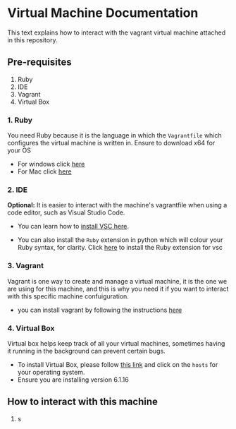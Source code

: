 # Virtual Machine Documentation
This text explains how to interact with the vagrant virtual machine attached in this repository. 

## Pre-requisites 
1. Ruby
2. IDE 
3. Vagrant 
4. Virtual Box

### 1. Ruby
You need Ruby because it is the language in which the `Vagrantfile` which configures the virtual machine is written in. Ensure to download x64 for your OS

- For windows click [here](https://github.com/oneclick/rubyinstaller2/releases/download/RubyInstaller-2.6.6-1/rubyinstaller-devkit-2.6.6-1-x64.exe)
- For Mac click [here](https://www.ruby-lang.org/en/downloads/)

### 2. IDE
__Optional:__ It is easier to interact with the machine's vagrantfile when using a code editor, such as Visual Studio Code.
- You can learn how to [install VSC here](https://docs.microsoft.com/en-us/visualstudio/install/install-visual-studio?view=vs-2019).

- You can also install the `Ruby` extension in python which will colour your Ruby syntax, for clarity. Click [here](https://marketplace.visualstudio.com/items?itemName=rebornix.Ruby) to install the Ruby extension for vsc

### 3. Vagrant 
Vagrant is one way to create and manage a virtual machine, it is the one we are using for this machine, and this is why you need it if you want to interact with this specific machine confuiguration.
- you can install vagrant by following the instructions [here](https://www.vagrantup.com/)

### 4. Virtual Box
Virtual box helps keep track of all your virtual machines, sometimes having it running in the background can prevent certain bugs. 

- To install Virtual Box, please follow [this link](https://www.virtualbox.org/wiki/Downloads) and click on the `hosts` for your operating system. 
- Ensure you are installing version 6.1.16


## How to interact with this machine
1. s